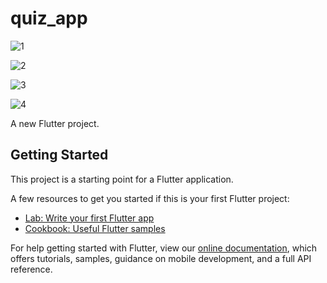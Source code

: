 # quiz_app


 ![1](https://github.com/kalimaty/quizmaker-app/assets/105967966/9011963f-c824-428f-893e-5382cb195726)



 ![2](https://github.com/kalimaty/quizmaker-app/assets/105967966/17768f9e-1a9f-4090-bdcf-f21ab651f93d)



![3](https://github.com/kalimaty/quizmaker-app/assets/105967966/31e81405-a83b-4892-bdcd-ff5024ca3d33)



![4](https://github.com/kalimaty/quizmaker-app/assets/105967966/56ca9114-cc14-44b5-9e21-f950d521e1be)


A new Flutter project.

## Getting Started

This project is a starting point for a Flutter application.

A few resources to get you started if this is your first Flutter project:

- [Lab: Write your first Flutter app](https://flutter.dev/docs/get-started/codelab)
- [Cookbook: Useful Flutter samples](https://flutter.dev/docs/cookbook)

For help getting started with Flutter, view our
[online documentation](https://flutter.dev/docs), which offers tutorials,
samples, guidance on mobile development, and a full API reference.
